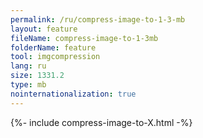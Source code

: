 ```yaml
---
permalink: /ru/compress-image-to-1-3-mb
layout: feature
fileName: compress-image-to-1-3mb
folderName: feature
tool: imgcompression
lang: ru
size: 1331.2
type: mb
nointernationalization: true
---
```

{%- include compress-image-to-X.html -%}
      